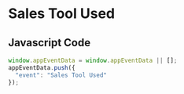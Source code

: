# Sales Tool Used

### 

## Javascript Code
```js
window.appEventData = window.appEventData || [];
appEventData.push({
  "event": "Sales Tool Used"
});
```





